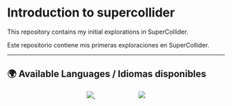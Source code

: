 # Introduction to supercollider

This repository contains my initial explorations in SuperCollider.

Este repositorio contiene mis primeras exploraciones en SuperCollider.

---

## 🌍 Available Languages / Idiomas disponibles
<div align="center" style="margin-top: 20px; margin-bottom: 15px;">
  <a href="README.es-419.md">
    <img src="https://img.shields.io/badge/🌍%20Leer%20en%20Español-red?style=for-the-badge">
  </a>
  <a href="README.en.md" style="margin-left: 100px;">
    <img src="https://img.shields.io/badge/🌎%20Read%20in%20English-blue?style=for-the-badge">
  </a>
</div>